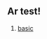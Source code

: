 ## Ar test!

1. <a href="(https://tomorrowcho.github.io/ar-test/three.js/examples/index.html)" target="_blank">basic</a>


